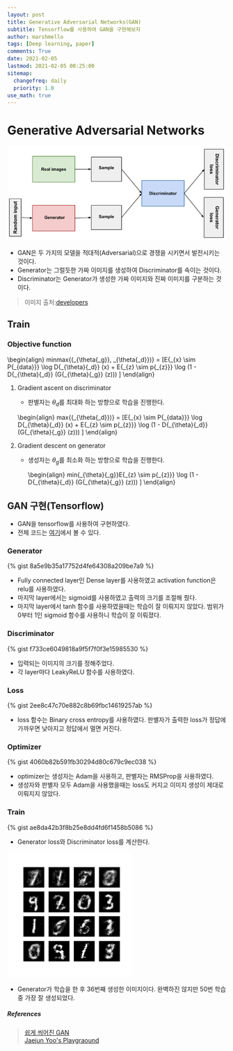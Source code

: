 ```yaml
---
layout: post
title: Generative Adversarial Networks(GAN)
subtitle: Tensorflow를 사용하여 GAN을 구현해보자
author: marshmello
tags: [Deep learning, paper]
comments: True
date: 2021-02-05
lastmod: 2021-02-05 00:25:00
sitemap:
  changefreq: daily
  priority: 1.0
use_math: true
---
```


# Generative Adversarial Networks

![/assets/img/posts/inu_paper/structure.png](/assets/img/posts/inu_paper/structure.png)

- GAN은 두 가지의 모델을 적대적(Adversarial)으로 경쟁을 시키면서 발전시키는 것이다.
- Generator는 그럴듯한 가짜 이미지를 생성하여 Discriminator를 속이는 것이다.
- Discriminator는 Generator가 생성한 가짜 이미지와 진짜 이미지를 구분하는 것이다.

> 이미지 출처:[developers](https://developers.google.com/machine-learning/gan/gan_structure)

## Train

### Objective function

\begin{align}
minmax{(\_{\theta{\_g}}, \_{\theta{\_d}})} = \[E{\_{x} \sim P{\_{data}}} \log D{\_{\theta}{\_d}} (x) + E{\_{z} \sim p{\_{z}}} \log (1 - D{\_{\theta}{\_d}} (G{\_{\theta}{\_g}} (z))) \]
\end{align}

1. Gradient ascent on discriminator

   - 판별자는 $\theta_d$를 최대화 하는 방향으로 학습을 진행한다.

   \begin{align}
   max{(\_{\theta{\_d}})} = \[E{\_{x} \sim P{\_{data}}} \log D{\_{\theta}{\_d}} (x) + E{\_{z} \sim p{\_{z}}} \log (1 - D{\_{\theta}{\_d}} (G{\_{\theta}{\_g}} (z))) \]
   \end{align}

2. Gradient descent on generator

   - 생성자는 $\theta_g$를 최소화 하는 방향으로 학습을 진행한다.

     \begin{align}
     min{\_{\theta}{\_g}}E{\_{z} \sim p{\_{z}}} \log (1 - D{\_{\theta}{\_d}} (G{\_{\theta}{\_g}} (z))) \]
     \end{align}

## GAN 구현(Tensorflow)

- GAN을 tensorflow를 사용하여 구현하였다.
- 전체 코드는 [여기](https://github.com/Marshmellowon/Mnist_GAN/blob/master/GAN_mnist_LSW.ipynb)에서 볼 수 있다.

### Generator

{% gist 8a5e9b35a17752d4fe64308a209be7a9 %}

- Fully connected layer인 Dense layer를 사용하였고 activation function은 relu를 사용하였다.
- 마지막 layer에서는 sigmoid를 사용하였고 출력의 크기를 조절해 줬다.
- 마지막 layer에서 tanh 함수를 사용하였을때는 학습이 잘 이뤄지지 않았다. 범위가 0부터 1인 sigmoid 함수를 사용하니 학습이 잘 이뤄졌다.

### Discriminator

{% gist f733ce6049818a9f5f7f0f3e15985530 %}

- 입력되는 이미지의 크기를 정해주었다.
- 각 layer마다 LeakyReLU 함수를 사용하였다.

### Loss

{% gist 2ee8c47c70e882c8b69fbc14619257ab %}

- loss 함수는 Binary cross entropy를 사용하였다. 판별자가 출력한 loss가 정답에 가까우면 낮아지고 정답에서 멀면 커진다.

### Optimizer

{% gist 4060b82b591fb30294d80c679c9ec038 %}

- optimizer는 생성자는 Adam을 사용하고, 판별자는 RMSProp을 사용하였다.
- 생성자와 판별자 모두 Adam을 사용했을때는 loss도 커지고 이미지 생성이 제대로 이뤄지지 않았다.

### Train

{% gist ae8da42b3f8b25e8dd4fd6f1458b5086 %}

- Generator loss와 Discriminator loss를 계산한다.

![/assets/img/posts/inu_paper/gnerate36.png](/assets/img/posts/inu_paper/gnerate36.png)

- Generator가 학습을 한 후 36번째 생성한 이미지이다. 완벽하진 않지만 50번 학습중 가장 잘 생성되었다.

##### References

> [쉽게 씌어진 GAN](https://dreamgonfly.github.io/blog/gan-explained/)  
> [Jaejun Yoo's Playgraound](http://jaejunyoo.blogspot.com/2017/01/generative-adversarial-nets-1.html)
